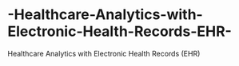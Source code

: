 # -Healthcare-Analytics-with-Electronic-Health-Records-EHR-
 Healthcare Analytics with Electronic Health Records (EHR)
